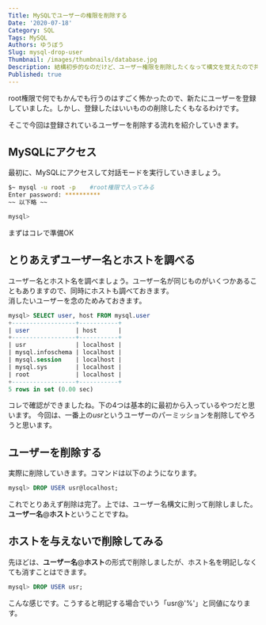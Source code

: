 ```yaml
---
Title: MySQLでユーザーの権限を削除する
Date: '2020-07-18'
Category: SQL
Tags: MySQL
Authors: ゆうぼう
Slug: mysql-drop-user
Thumbnail: /images/thumbnails/database.jpg
Description: 結構初歩的なのだけど、ユーザー権限を削除したくなって構文を覚えたので共有します。
Published: true
---
```


root権限で何でもかんでも行うのはすごく怖かったので、新たにユーザーを登録していました。しかし、登録したはいいものの削除したくもなるわけです。

そこで今回は登録されているユーザーを削除する流れを紹介していきます。

## MySQLにアクセス

最初に、MySQLにアクセスして対話モードを実行していきましょう。

~~~bash
$~ mysql -u root -p    #root権限で入ってみる
Enter password: **********
~~ 以下略 ~~

mysql> 
~~~

まずはコレで準備OK

## とりあえずユーザー名とホストを調べる

ユーザー名とホスト名を調べましょう。ユーザー名が同じものがいくつかあることもありますので、同時にホストも調べておきます。  
消したいユーザーを念のためみておきます。

~~~sql
mysql> SELECT user, host FROM mysql.user
+------------------+-----------+
| user             | host      |
+------------------+-----------+
| usr              | localhost |
| mysql.infoschema | localhost |
| mysql.session    | localhost |
| mysql.sys        | localhost |
| root             | localhost |
+------------------+-----------+
5 rows in set (0.00 sec)
~~~

コレで確認ができましたね。下の4つは基本的に最初から入っているやつだと思います。
今回は、一番上の*usr*というユーザーのパーミッションを削除してやろうと思います。

## ユーザーを削除する

実際に削除していきます。コマンドは以下のようになります。

~~~sql
mysql> DROP USER usr@localhost;
~~~

これでとりあえず削除は完了。上では、ユーザー名構文に則って削除しました。  
**ユーザー名**@**ホスト**ということですね。

## ホストを与えないで削除してみる

先ほどは、**ユーザー名**@**ホスト**の形式で削除しましたが、ホスト名を明記しなくても消すことはできます。

~~~sql
mysql> DROP USER usr;
~~~

こんな感じです。こうすると明記する場合でいう「usr@'%'」と同値になります。
